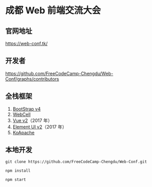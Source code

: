 # 成都 Web 前端交流大会

## 官网地址

https://web-conf.tk/

## 开发者

https://github.com/FreeCodeCamp-Chengdu/Web-Conf/graphs/contributors

## 全栈框架

1.  [BootStrap v4](https://getbootstrap.com/)
2.  [WebCell](https://web-cell.dev/)
3.  [Vue v2](https://cn.vuejs.org/)（2017 年）
4.  [Element UI v2](https://element.eleme.io/)（2017 年）
5.  [KoApache](https://tech-query.me/KoApache/)

## 本地开发

```shell
git clone https://github.com/FreeCodeCamp-Chengdu/Web-Conf.git

npm install

npm start
```
